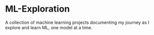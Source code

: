 # ML-Exploration
A collection of machine learning projects documenting my journey as I explore and learn ML, one model at a time.
